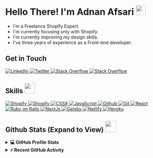 <h1> Hello There! I'm Adnan Afsari <img src = "https://raw.githubusercontent.com/MartinHeinz/MartinHeinz/master/wave.gif" width = 30px> </h1>
<p align='center'>
</p>


   - I'm a Freelance Shopify Expert.
   - I'm currently focusing only with Shopify.
   - I'm currently improving my design skills.
   - I've three years of experience as a Front-end developer.

<h2> Get in Touch</h2>

   <a href="https://www.linkedin.com/in/adnanafsari/" target="_blank">
    <img alt="LinkedIn" src="https://img.shields.io/badge/Adnan Afsari-0077B5?style=for-the-badge&logo=linkedin&logoColor=white">
  </a> 
  <a href="https://twitter.com/adnanafsari" target="_blank">
    <img alt="Twitter" src="https://img.shields.io/badge/AdnanAfsari-1DA1F2?style=for-the-badge&logo=twitter&logoColor=white">
  </a>
   <a href="https://stackoverflow.com/users/4829328/adnan-afsari?tab=profile" target="_blank">
    <img alt="Stack Overflow" src="https://img.shields.io/badge/AdnanAfsari-FE7A16?style=for-the-badge&logo=stack-overflow&logoColor=white">
  </a>  
  <a href="https://stackoverflow.com/users/4829328/adnan-afsari?tab=profile" target="_blank">
    <img alt="Stack Overflow" src="https://img.shields.io/badge/adnanafsari.swe@gmail.com-D14836?style=for-the-badge&logo=gm&logoColor=white">
  </a> 


<h2> Skills <img src = "https://media2.giphy.com/media/QssGEmpkyEOhBCb7e1/giphy.gif?cid=ecf05e47a0n3gi1bfqntqmob8g9aid1oyj2wr3ds3mg700bl&rid=giphy.gif" width = 32px> </h2>
<a href="https://www.shopify.com" target="_blank"> 
    <img alt="Shopify" src="https://img.shields.io/badge/shopify-8DB543?style=for-the-badge&logo=Shopify&logoColor=white">
  </a>
 <a href="https://www.shopify.com" target="_blank"> 
    <img alt="Shopify" src="https://img.shields.io/badge/HTML5-E34F26?style=for-the-badge&logo=html5&logoColor=white">
  </a>
  <a href="https://www.shopify.com" target="_blank"> 
    <img alt="CSS#" src="https://img.shields.io/badge/CSS3-1572B6?style=for-the-badge&logo=css3&logoColor=white">
  </a>
  <a href="https://www.shopify.com" target="_blank"> 
    <img alt="JavaScript" src="https://img.shields.io/badge/JavaScript-323330?style=for-the-badge&logo=javascript&logoColor=F7DF1E">
  </a>
  <a href="https://www.github.com" target="_blank"> 
    <img alt="Github" src="https://img.shields.io/badge/GitHub-100000?style=for-the-badge&logo=github&logoColor=white">
  </a>
   <a href="https://www.shopify.com" target="_blank"> 
    <img alt="Git" src="https://img.shields.io/badge/GIT-E44C30?style=for-the-badge&logo=git&logoColor=white">
  </a>
   <a href="https://www.react.com" target="_blank"> 
    <img alt="React" src="https://img.shields.io/badge/React-20232A?style=for-the-badge&logo=react&logoColor=61DAFB">
  </a>
  <a href="https://www.shopify.com" target="_blank"> 
    <img alt="Ruby on Rails" src="https://img.shields.io/badge/Ruby_on_Rails-CC0000?style=for-the-badge&logo=ruby-on-rails&logoColor=white">
  </a>
  <a href="https://www.nextjs.com" target="_blank"> 
    <img alt="NextJs" src="https://img.shields.io/badge/next.js-000000?style=for-the-badge&logo=nextdotjs&logoColor=white">
  </a>
  <a href="https://www.gatsby.com" target="_blank"> 
    <img alt="Gatsby" src="https://img.shields.io/badge/Gatsby-663399?style=for-the-badge&logo=gatsby&logoColor=white">
  </a>
  <a href="https://www.shopify.com" target="_blank"> 
    <img alt="Netlify" src="https://img.shields.io/badge/Netlify-00C7B7?style=for-the-badge&logo=netlify&logoColor=white">
  </a>
  <a href="https://www.shopify.com" target="_blank"> 
    <img alt="Heroku" src="https://img.shields.io/badge/Heroku-430098?style=for-the-badge&logo=heroku&logoColor=white">
  </a>

   
<h2> Github Stats (Expand to View) <img src = "https://i.pinimg.com/originals/65/c4/f4/65c4f452571be1261e9c623f7da488ac.gif" width = 35px> </h2>

<details> 
  <summary><b>💻 GitHub Profile Stats</b></summary>
  <br/>
  <p align="center">
    <a href="https://github.com/AdnanAfsari/github-readme-stats"><img alt="AdnanAfsari's Github Stats" src="https://github-readme-stats.vercel.app/api?username=AdnanAfsari&show_icons=true&count_private=true&theme=algolia" height="192px"/></a>
<br/>
  &nbsp;
	  <img src="https://github-readme-stats.vercel.app/api/top-langs?username=AdnanAfsari&show_icons=true&locale=en&layout=compact&theme=algolia" alt="AdnanAfsari" height="192px"/>
  <br/>
  </p>
</details>


<details>
  <summary><b>⚡ Recent GitHub Activity</b></summary>
  <br/>
   <a href="https://github.com/AdnanAfsari"><img alt="AdnanAfsari's Activity Graph" src="https://activity-graph.herokuapp.com/graph?username=AdnanAfsari&custom_title=AdnanAfsari's%20Contribution%20Graph&theme=react-dark" /></a>
  <br/>

</details>

